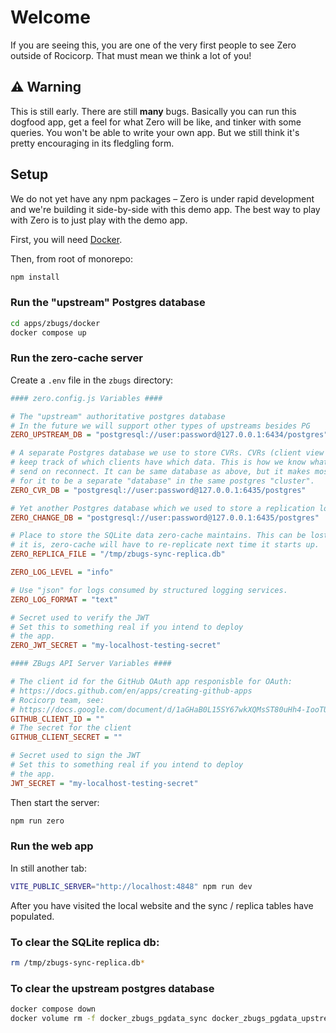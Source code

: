 # Welcome

If you are seeing this, you are one of the very first people to see Zero outside of Rocicorp. That must mean we think a lot of you!

## ⚠️ Warning

This is still early. There are still **many** bugs. Basically you can run this dogfood app, get a feel for what Zero will be like, and tinker with some queries. You won't be able to write your own app. But we still think it's pretty encouraging in its fledgling form.

## Setup

We do not yet have any npm packages – Zero is under rapid development and we're building it side-by-side with this demo app. The best way to play with Zero is to just play with the demo app.

First, you will need [Docker](https://docs.docker.com/engine/install/).

Then, from root of monorepo:

```bash
npm install
```

### Run the "upstream" Postgres database

```bash
cd apps/zbugs/docker
docker compose up
```

### Run the zero-cache server

Create a `.env` file in the `zbugs` directory:

```ini
#### zero.config.js Variables ####

# The "upstream" authoritative postgres database
# In the future we will support other types of upstreams besides PG
ZERO_UPSTREAM_DB = "postgresql://user:password@127.0.0.1:6434/postgres"

# A separate Postgres database we use to store CVRs. CVRs (client view records)
# keep track of which clients have which data. This is how we know what diff to
# send on reconnect. It can be same database as above, but it makes most sense
# for it to be a separate "database" in the same postgres "cluster".
ZERO_CVR_DB = "postgresql://user:password@127.0.0.1:6435/postgres"

# Yet another Postgres database which we used to store a replication log.
ZERO_CHANGE_DB = "postgresql://user:password@127.0.0.1:6435/postgres"

# Place to store the SQLite data zero-cache maintains. This can be lost, but if
# it is, zero-cache will have to re-replicate next time it starts up.
ZERO_REPLICA_FILE = "/tmp/zbugs-sync-replica.db"

ZERO_LOG_LEVEL = "info"

# Use "json" for logs consumed by structured logging services.
ZERO_LOG_FORMAT = "text"

# Secret used to verify the JWT
# Set this to something real if you intend to deploy
# the app.
ZERO_JWT_SECRET = "my-localhost-testing-secret"

#### ZBugs API Server Variables ####

# The client id for the GitHub OAuth app responisble for OAuth:
# https://docs.github.com/en/apps/creating-github-apps
# Rocicorp team, see:
# https://docs.google.com/document/d/1aGHaB0L15SY67wkXQMsST80uHh4-IooTUVzKcUlzjdk/edit#bookmark=id.bb6lqbetv2lm
GITHUB_CLIENT_ID = ""
# The secret for the client
GITHUB_CLIENT_SECRET = ""

# Secret used to sign the JWT
# Set this to something real if you intend to deploy
# the app.
JWT_SECRET = "my-localhost-testing-secret"
```

Then start the server:

```bash
npm run zero
```

### Run the web app

In still another tab:

```bash
VITE_PUBLIC_SERVER="http://localhost:4848" npm run dev
```

After you have visited the local website and the sync / replica tables have populated.

### To clear the SQLite replica db:

```bash
rm /tmp/zbugs-sync-replica.db*
```

### To clear the upstream postgres database

```bash
docker compose down
docker volume rm -f docker_zbugs_pgdata_sync docker_zbugs_pgdata_upstream
```
